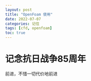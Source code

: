 ```yaml
---
layout: post
title: "OpenFoam 使用"
date: 2022-07-07
categories: 记住
tags: [cfd, openfoam]
toc: true
---
```


# 记念抗日战争85周年

前进，不惜一切代价地前进
